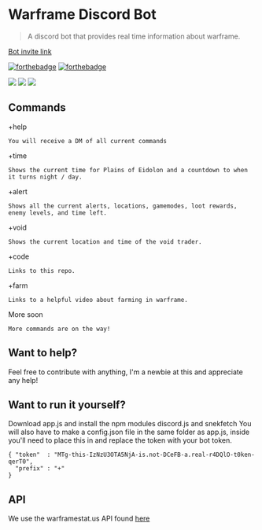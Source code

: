 # Warframe Discord Bot
> A discord bot that provides real time information about warframe.

[Bot invite link](https://discordapp.com/oauth2/authorize?client_id=432276575044632586&scope=bot)

[![forthebadge](https://forthebadge.com/images/badges/built-with-love.svg)](https://forthebadge.com)
[![forthebadge](https://forthebadge.com/images/badges/60-percent-of-the-time-works-every-time.svg)](https://forthebadge.com)


![](header1.png)
![](header2.png)
![](header3.png)

## Commands

+help

```
You will receive a DM of all current commands
```

+time

```
Shows the current time for Plains of Eidolon and a countdown to when it turns night / day.
```

+alert

```
Shows all the current alerts, locations, gamemodes, loot rewards, enemy levels, and time left.
```

+void

```
Shows the current location and time of the void trader.
```

+code

```
Links to this repo.
```

+farm

```
Links to a helpful video about farming in warframe.
```

More soon

```
More commands are on the way!
```
## Want to help?

Feel free to contribute with anything, I'm a newbie at this and appreciate any help!

## Want to run it yourself?

Download app.js and install the npm modules discord.js and snekfetch
You will also have to make a config.json file in the same folder as app.js, inside you'll need to place this in and replace the token with your bot token.

```
{ "token"  : "MTg-this-IzNzU3OTA5NjA-is.not-DCeFB-a.real-r4DQlO-t0ken-qerT0",
  "prefix" : "+"
}
```

## API

We use the warframestat.us API found [here](https://api.warframestat.us/)


